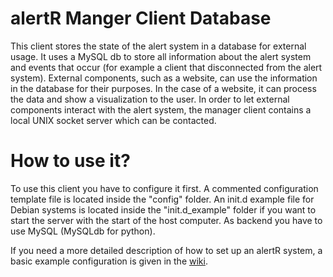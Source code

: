 alertR Manger Client Database
======

This client stores the state of the alert system in a database for external usage. It uses a MySQL db to store all information about the alert system and events that occur (for example a client that disconnected from the alert system). External components, such as a website, can use the information in the database for their purposes. In the case of a website, it can process the data and show a visualization to the user. In order to let external components interact with the alert system, the manager client contains a local UNIX socket server which can be contacted.


How to use it?
======

To use this client you have to configure it first. A commented configuration template file is located inside the "config" folder. An init.d example file for Debian systems is located inside the "init.d_example" folder if you want to start the server with the start of the host computer. As backend you have to use MySQL (MySQLdb for python).

If you need a more detailed description of how to set up an alertR system, a basic example configuration is given in the [wiki](https://github.com/sqall01/alertR/wiki/Example-Configuration).